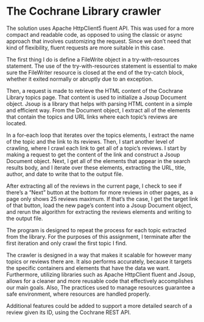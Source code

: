 # The Cochrane Library crawler

The solution uses Apache HttpClient5 fluent API. This was used for a more compact and readable code, as opposed to using the classic or async approach that involves customizing the request. Since we don’t need that kind of flexibility, fluent requests are more suitable in this case.

The first thing I do is define a FileWrite object in a try-with-resources statement. The use of the try-with-resources statement is essential to make sure the FileWriter resource is closed at the end of the try-catch block, whether it exited normally or abruptly due to an exception.

Then, a request is made to retrieve the HTML content of the Cochrane Library topics page. That content is used to initialize a Jsoup Document object. Jsoup is a library that helps with parsing HTML content in a simple and efficient way. From the Document object, I extract all of the elements that contain the topics and URL links where each topic’s reviews are located.

In a for-each loop that iterates over the topics elements, I extract the name of the topic and the link to its reviews. Then, I start another level of crawling, where I crawl each link to get all of a topic’s reviews. I start by making a request to get the content of the link and construct a Jsoup Document object. Next, I get all of the elements that appear in the search results body, and I iterate over these elements, extracting the URL, title, author, and date to write that to the output file.

After extracting all of the reviews in the current page, I check to see if there’s a “Next” button at the bottom for more reviews in other pages, as a page only shows 25 reviews maximum. If that’s the case, I get the target link of that button, load the new page’s content into a Jsoup Document object, and rerun the algorithm for extracting the reviews elements and writing to the output file.

The program is designed to repeat the process for each topic extracted from the library. For the purposes of this assignment, I terminate after the first iteration and only crawl the first topic I find.

The crawler is designed in a way that makes it scalable for however many topics or reviews there are. It also performs accurately, because it targets the specific containers and elements that have the data we want. Furthermore, utilizing libraries such as Apache HttpClient fluent and Jsoup, allows for a cleaner and more reusable code that effectively accomplishes our main goals. Also, The practices used to manage resources guarantee a safe environment, where resources are handled properly.

Additional features could be added to support a more detailed search of a review given its ID, using the Cochrane REST API.
